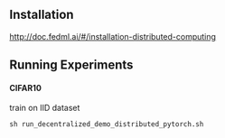## Installation
http://doc.fedml.ai/#/installation-distributed-computing

## Running Experiments 

#### CIFAR10
train on IID dataset 
```
sh run_decentralized_demo_distributed_pytorch.sh
```